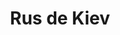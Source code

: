 ﻿---
title: "Rus de Kiev"
permalink: periodes_578.html
layout: periode
dataInici: 882
dataFi: 1240
sidebar: periodes
pares:
  - 217:
    title: "Edad Media"
    dataInici: "(476)"
    dataFi: "(1453)"

fills:
jocsPrincipals:
  - title: "Rurik: Dawn of Kiev"
    bggId: 228328
    dataInici: 
    dataFi: 

jocsEscenaris:
jocsEpoca:
jocsEpocaEscenaris:
---
